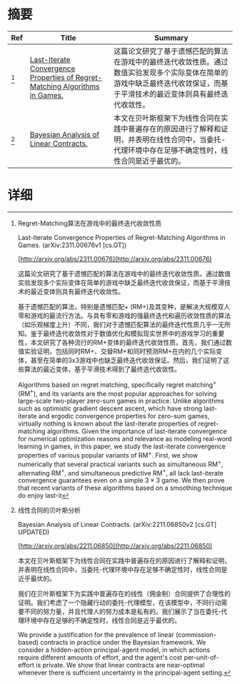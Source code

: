 # 摘要

| Ref | Title | Summary |
| --- | --- | --- |
| [^1] | [Last-Iterate Convergence Properties of Regret-Matching Algorithms in Games.](http://arxiv.org/abs/2311.00676) | 这篇论文研究了基于遗憾匹配的算法在游戏中的最终迭代收敛性质。通过数值实验发现多个实际变体在简单的游戏中缺乏最终迭代收敛保证，而基于平滑技术的最近变体则具有最终迭代收敛性。 |
| [^2] | [Bayesian Analysis of Linear Contracts.](http://arxiv.org/abs/2211.06850) | 本文在贝叶斯框架下为线性合同在实践中普遍存在的原因进行了解释和证明，并表明在线性合同中，当委托-代理环境中存在足够不确定性时，线性合同是近乎最优的。 |

# 详细

[^1]: Regret-Matching算法在游戏中的最终迭代收敛性质

    Last-Iterate Convergence Properties of Regret-Matching Algorithms in Games. (arXiv:2311.00676v1 [cs.GT])

    [http://arxiv.org/abs/2311.00676](http://arxiv.org/abs/2311.00676)

    这篇论文研究了基于遗憾匹配的算法在游戏中的最终迭代收敛性质。通过数值实验发现多个实际变体在简单的游戏中缺乏最终迭代收敛保证，而基于平滑技术的最近变体则具有最终迭代收敛性。

    

    基于遗憾匹配的算法，特别是遗憾匹配+ (RM+)及其变种，是解决大规模双人零和游戏的最流行方法。与具有零和游戏的强最终迭代和遍历收敛性质的算法（如乐观梯度上升）不同，我们对于遗憾匹配算法的最终迭代性质几乎一无所知。鉴于最终迭代收敛性对于数值优化和模拟现实世界中的游戏学习的重要性，本文研究了各种流行的RM+变体的最终迭代收敛性质。首先，我们通过数值实验证明，包括同时RM+、交替RM+和同时预测RM+在内的几个实际变体，甚至在简单的3x3游戏中也缺乏最终迭代收敛保证。然后，我们证明了这些算法的最近变体，基于平滑技术得到了最终迭代收敛性。

    Algorithms based on regret matching, specifically regret matching$^+$ (RM$^+$), and its variants are the most popular approaches for solving large-scale two-player zero-sum games in practice. Unlike algorithms such as optimistic gradient descent ascent, which have strong last-iterate and ergodic convergence properties for zero-sum games, virtually nothing is known about the last-iterate properties of regret-matching algorithms. Given the importance of last-iterate convergence for numerical optimization reasons and relevance as modeling real-word learning in games, in this paper, we study the last-iterate convergence properties of various popular variants of RM$^+$. First, we show numerically that several practical variants such as simultaneous RM$^+$, alternating RM$^+$, and simultaneous predictive RM$^+$, all lack last-iterate convergence guarantees even on a simple $3\times 3$ game. We then prove that recent variants of these algorithms based on a smoothing technique do enjoy last-it
    
[^2]: 线性合同的贝叶斯分析

    Bayesian Analysis of Linear Contracts. (arXiv:2211.06850v2 [cs.GT] UPDATED)

    [http://arxiv.org/abs/2211.06850](http://arxiv.org/abs/2211.06850)

    本文在贝叶斯框架下为线性合同在实践中普遍存在的原因进行了解释和证明，并表明在线性合同中，当委托-代理环境中存在足够不确定性时，线性合同是近乎最优的。

    

    我们在贝叶斯框架下为实践中普遍存在的线性（佣金制）合同提供了合理性的证明。我们考虑了一个隐藏行动的委托-代理模型，在该模型中，不同行动需要不同的努力量，并且代理人的努力成本是私有的。我们展示了当在委托-代理环境中存在足够的不确定性时，线性合同是近乎最优的。

    We provide a justification for the prevalence of linear (commission-based) contracts in practice under the Bayesian framework. We consider a hidden-action principal-agent model, in which actions require different amounts of effort, and the agent's cost per-unit-of-effort is private. We show that linear contracts are near-optimal whenever there is sufficient uncertainty in the principal-agent setting.
    


